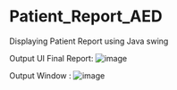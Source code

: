 # Patient_Report_AED
Displaying Patient Report using Java swing

Output UI Final Report:
![image](https://github.com/anzalshaikh27/Patient_Report_AED/assets/57680301/e99cfe7a-c287-449e-9d2b-f34fe58626ab)

Output Window :
![image](https://github.com/anzalshaikh27/Patient_Report_AED/assets/57680301/bc6841ed-ce6d-4a98-b5cc-93bce610cc03)

